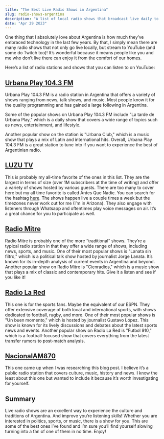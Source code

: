 ```yaml
---
title: "The Best Live Radio Shows in Argentina"
slug: radio-shows-argentina
description: "A list of local radio shows that broadcast live daily to YouTube based out of Argentina."
date: "Apr 29 2023"
---
```


One thing that I absolutely love about Argentina is how much they’ve embraced technology in the last few years. By that, I simply mean there are many radio shows that not only go live locally, but stream to YouTube (and some do Twitch too)! It’s wonderful because it means people like you and me who don’t live there can enjoy it from the comfort of our homes.

Here’s a list of radio stations and shows that you can listen to on YouTube:

## **[Urbana Play 104.3 FM](https://www.youtube.com/@UrbanaPlayFM)**

Urbana Play 104.3 FM is a radio station in Argentina that offers a variety of shows ranging from news, talk shows, and music. Most people know it for the quality programming and has gained a large following in Argentina.

Some of the popular shows on Urbana Play 104.3 FM include "La tarde de Urbana Play," which is a daily show that covers a wide range of topics such as news, entertainment, and lifestyle.

Another popular show on the station is "Urbana Club," which is a music show that plays a mix of Latin and international hits. Overall, Urbana Play 104.3 FM is a great station to tune into if you want to experience the best of Argentinian radio.

## [LUZU TV](https://www.youtube.com/@luzutv)

This is probably my all-time favorite of the ones in this list. They are the largest in terms of size (over 1M subscribers at the time of writing) and offer a variety of shows hosted by various guests. There are too many to cover here but my all time favorite is called Antes Que Nadie. You can search for the hashtag [here](https://www.youtube.com/results?search_query=%23antesquenadie). The shows happen live a couple times a week but the timezones never work out for me (I’m in Arizona). They also engage with listeners through Whatsapp and oftentimes play voice messages on air. It’s a great chance for you to participate as well.

## [Radio Mitre](https://www.youtube.com/@Radiomitre)

Radio Mitre is probably one of the more “traditional” shows. They’re a typical radio station in that they offer a wide range of shows, including news, sports, and music. One of their most popular shows is "Lanata sin filtro," which is a political talk show hosted by journalist Jorge Lanata. It’s known for its in-depth analysis of current events in Argentina and beyond. Another popular show on Radio Mitre is "Cienradios," which is a music show that plays a mix of classic and contemporary hits. Give it a listen and see if you like it!

## [Radio La Red](https://www.youtube.com/@radiolared)

This one is for the sports fans. Maybe the equivalent of our ESPN. They offer extensive coverage of both local and international sports, with shows dedicated to football, rugby, and more. One of their most popular shows is "Un buen momento," which is hosted by journalist Gustavo López. This show is known for its lively discussions and debates about the latest sports news and events. Another popular show on Radio La Red is "Futbol 910," which is a football-focused show that covers everything from the latest transfer rumors to post-match analysis.

## [NacionalAM870](https://www.youtube.com/@laradiopublica)

This one came up when I was researching this blog post. I believe it’s a public radio station that covers culture, music, history and news. I know the least about this one but wanted to include it because it’s worth investigating for yourself.

## Summary

Live radio shows are an excellent way to experience the culture and traditions of Argentina. And improve you’re listening skills! Whether you are interested in politics, sports, or music, there is a show for you. This are some of the best ones I’ve found and I’m sure you’ll find yourself slowing turning into a fan of one of them in no time. Enjoy!
